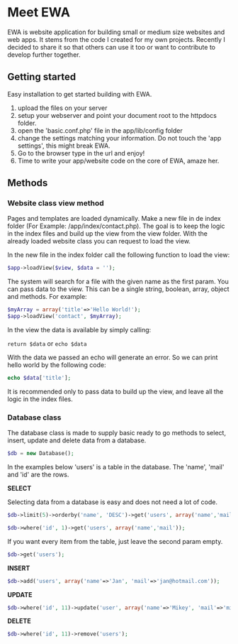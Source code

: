 # Meet EWA

EWA is website application for building small or medium size websites and web apps. It stems from the code I created for my own projects. Recently I decided to share it so that others can use it too or want to contribute to develop further together.


## Getting started

Easy installation to get started building with EWA.
1. upload the files on your server
2. setup your webserver and point your document root to the httpdocs folder.
3. open the 'basic.conf.php' file in the app/lib/config folder
4. change the settings matching your information. Do not touch the 'app settings', this might break EWA.
5. Go to the browser type in the url and enjoy! 
6. Time to write your app/website code on the core of EWA, amaze her. 


## Methods

### Website class view method

Pages and templates are loaded dynamically. Make a new file in de index folder (For Example: /app/index/contact.php). The goal is to keep the logic in the index files and build up the view from the view folder. With the already loaded website class you can request to load the view.

In the new file in the index folder call the following function to load the view:

```php
$app->loadView($view, $data = '');
```

The system will search for a file with the given name as the first param. You can pass data to the view. This can be a single string, boolean, array, object and methods. For example:

```php
$myArray = array('title'=>'Hello World!');
$app->loadView('contact', $myArray);
```

In the view the data is available by simply calling:

`return $data` or `echo $data`

With the data we passed an echo will generate an error. So we can print hello world by the following code:

```php
echo $data['title'];
```

It is recommended only to pass data to build up the view, and leave all the logic in the index files. 

### Database class

The database class is made to supply basic ready to go methods to select, insert, update and delete data from a database.

```php
$db = new Database();
```

In the examples below 'users' is a table in the database. The 'name', 'mail' and 'id' are the rows.

**SELECT**

Selecting data from a database is easy and does not need a lot of code.

```php
$db->limit(5)->orderby('name', 'DESC')->get('users', array('name','mail'));

$db->where('id', 1)->get('users', array('name','mail'));
```

If you want every item from the table, just leave the second param empty.

```php
$db->get('users');
```


**INSERT**


```php
$db->add('users', array('name'=>'Jan', 'mail'=>'jan@hotmail.com'));
```


**UPDATE**

```php
$db->where('id', 11)->update('user', array('name'=>'Mikey', 'mail'=>'mikey@hotmail.com'));
```

**DELETE**

```php
$db->where('id', 11)->remove('users');
```